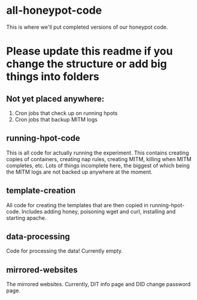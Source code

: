 # all-honeypot-code
This is where we'll put completed versions of our honeypot code.

# Please update this readme if you change the structure or add big things into folders

## Not yet placed anywhere:
1. Cron jobs that check up on running hpots
2. Cron jobs that backup MITM logs

## running-hpot-code
This is all code for actually running the experiment. This contains creating copies of containers, creating nap rules, creating MITM, killing when MITM completes, etc.
Lots of things incomplete here, the biggest of which being the MITM logs are not backed up anywhere at the moment.

## template-creation
All code for creating the templates that are then copied in running-hpot-code. Includes adding honey, poisoning wget and curl, installing and starting apache.

## data-processing
Code for processing the data! Currently empty.

## mirrored-websites
The mirrored websites. Currently, DIT info page and DID change password page.
